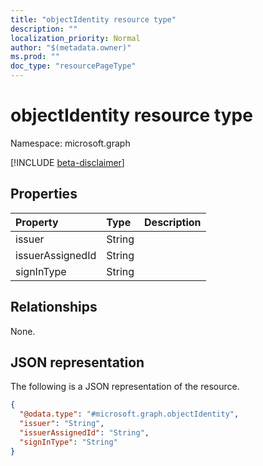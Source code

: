 ```yaml
---
title: "objectIdentity resource type"
description: ""
localization_priority: Normal
author: "$(metadata.owner)"
ms.prod: ""
doc_type: "resourcePageType"
---
```


# objectIdentity resource type

Namespace: microsoft.graph

[!INCLUDE [beta-disclaimer](../../includes/beta-disclaimer.md)]

## Properties

| Property         | Type   | Description |
| :--------------- | :----- | :---------- |
| issuer           | String |             |
| issuerAssignedId | String |             |
| signInType       | String |             |

## Relationships

None.

## JSON representation

The following is a JSON representation of the resource.

<!-- {
  "blockType": "resource",
  "@odata.type": "microsoft.graph.objectIdentity",
}
-->

```json
{
  "@odata.type": "#microsoft.graph.objectIdentity",
  "issuer": "String",
  "issuerAssignedId": "String",
  "signInType": "String"
}
```
